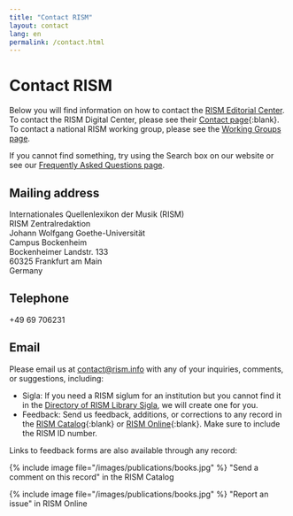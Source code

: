 ```yaml
---
title: "Contact RISM"
layout: contact
lang: en
permalink: /contact.html
---
```


# Contact RISM  

Below you will find information on how to contact the [RISM Editorial Center](/editorial-center.html). To contact the RISM Digital Center, please see their [Contact page](https://rism.digital/organization/contact.html){:blank}. To contact a national RISM working group, please see the [Working Groups page](/working-groups.html).  

If you cannot find something, try using the Search box on our website or see our [Frequently Asked Questions page](/service/faq.html).

## Mailing address  

Internationales Quellenlexikon der Musik (RISM)  
RISM Zentralredaktion  
Johann Wolfgang Goethe-Universität  
Campus Bockenheim  
Bockenheimer Landstr. 133  
60325 Frankfurt am Main  
Germany  

## Telephone  

+49 69 706231

## Email  

Please email us at [contact@rism.info](mailto:contact@rism.info) with any of your inquiries, comments, or suggestions, including:
- Sigla: If you need a RISM siglum for an institution but you cannot find it in the [Directory of RISM Library Sigla](/community/sigla.html), we will create one for you.
- Feedback: Send us feedback, additions, or corrections to any record in the [RISM Catalog](https://opac.rism.info/index.php?id=15&L=1){:blank} or [RISM Online](https://rism.online/){:blank}. Make sure to include the RISM ID number.

Links to feedback forms are also available through any record:  

{% include image file="/images/publications/books.jpg" %}
"Send a comment on this record" in the RISM Catalog


{% include image file="/images/publications/books.jpg" %}
"Report an issue" in RISM Online
